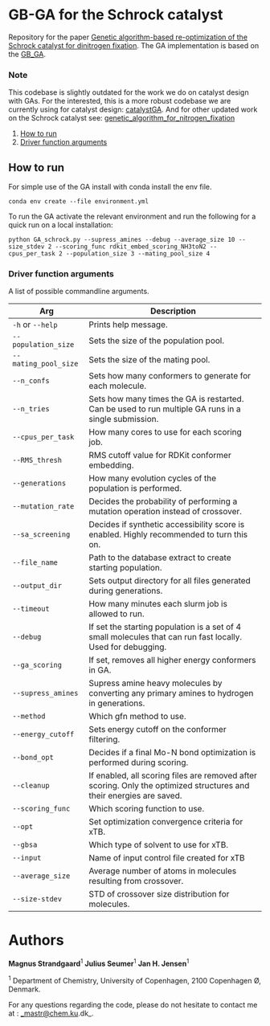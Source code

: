 # GB-GA for the Schrock catalyst

Repository for the paper [Genetic algorithm-based re-optimization of the Schrock catalyst for dinitrogen fixation](https://peerj.com/articles/pchem-30/).
The GA implementation is based on the [GB_GA](https://github.com/jensengroup/GB_GA).

### Note

This codebase is slightly outdated for the work we do on catalyst design with GAs. For the interested, this is a more robust codebase we are currently using for catalyst design: [catalystGA](https://github.com/juius/catalystGA). And for other updated work on the Schrock catalyst see: [genetic_algorithm_for_nitrogen_fixation](https://github.com/jensengroup/genetic_algorithm_for_nitrogen_fixation/tree/main)

1. [How to run](#how-to-run)
1. [Driver function arguments](driver-function-arguments)

## How to run

For simple use of the GA install with conda install the env file.

```
conda env create --file environment.yml
```

To run the GA activate the relevant environment and run the following for a quick run on a local installation:

```
python GA_schrock.py --supress_amines --debug --average_size 10 --size_stdev 2 --scoring_func rdkit_embed_scoring_NH3toN2 --cpus_per_task 2 --population_size 3 --mating_pool_size 4
```

### Driver function arguments

A list of possible commandline arguments.

| Arg                  | Description                                                                                                          |
| -------------------- | -------------------------------------------------------------------------------------------------------------------- |
| `-h` or `--help`     | Prints help message.                                                                                                 |
| `--population_size`  | Sets the size of the population pool.                                                                                |
| `--mating_pool_size` | Sets the size of the mating pool.                                                                                    |
| `--n_confs`          | Sets how many conformers to generate for each molecule.                                                              |
| `--n_tries`          | Sets how many times the GA is restarted. Can be used to run multiple GA runs in a single submission.                 |
| `--cpus_per_task`    | How many cores to use for each scoring job.                                                                          |
| `--RMS_thresh`       | RMS cutoff value for RDKit conformer embedding.                                                                      |
| `--generations`      | How many evolution cycles of the population is performed.                                                            |
| `--mutation_rate`    | Decides the probability of performing a mutation operation instead of crossover.                                     |
| `--sa_screening`     | Decides if synthetic accessibility score is enabled. Highly recommended to turn this on.                             |
| `--file_name`        | Path to the database extract to create starting population.                                                          |
| `--output_dir`       | Sets output directory for all files generated during generations.                                                    |
| `--timeout`          | How many minutes each slurm job is allowed to run.                                                                   |
| `--debug`            | If set the starting population is a set of 4 small molecules that can run fast locally. Used for debugging.          |
| `--ga_scoring`       | If set, removes all higher energy conformers in GA.                                                                  |
| `--supress_amines`   | Supress amine heavy molecules by converting any primary amines to hydrogen in generations.                           |
| `--method`           | Which gfn method to use.                                                                                             |
| `--energy_cutoff`    | Sets energy cutoff on the conformer filtering.                                                                       |
| `--bond_opt`         | Decides if a final Mo-N bond optimization is performed during scoring.                                               |
| `--cleanup`          | If enabled, all scoring files are removed after scoring. Only the optimized structures and their energies are saved. |
| `--scoring_func`     | Which scoring function to use.                                                                                       |
| `--opt`              | Set optimization convergence criteria for xTB.                                                                       |
| `--gbsa`             | Which type of solvent to use for xTB.                                                                                |
| `--input`            | Name of input control file created for xTB                                                                           |
| `--average_size`     | Average number of atoms in molecules resulting from crossover.                                                       |
| `--size-stdev`       | STD of crossover size distribution for molecules.                                                                    |

# Authors

**Magnus Strandgaard**<sup>1</sup>
**Julius Seumer**<sup>1</sup>
**Jan H. Jensen**<sup>1</sup>

<sup>1</sup> Department of Chemistry, University of Copenhagen, 2100 Copenhagen Ø, Denmark.

For any questions regarding the code, please do not hesitate to contact me at : _mastr@chem.ku.dk_.

